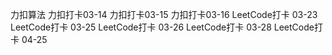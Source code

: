 力扣算法
力扣打卡03-14
力扣打卡03-15
力扣打卡03-16
LeetCode打卡 03-23
LeetCode打卡 03-25
LeetCode打卡 03-26
LeetCode打卡 03-28
LeetCode打卡 04-25
